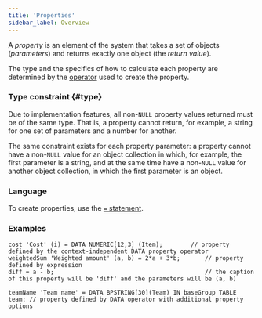 ```yaml
---
title: 'Properties'
sidebar_label: Overview
---
```


A *property* is an element of the system that takes a set of objects (*parameters*) and returns exactly one object (the *return value*). 

The type and the specifics of how to calculate each property are determined by the [operator](Property_operators_paradigm.md) used to create the property.

### Type constraint {#type}

Due to implementation features, all non-`NULL` property values returned must be of the same type. That is, a property cannot return, for example, a string for one set of parameters and a number for another.

The same constraint exists for each property parameter: a property cannot have a non-`NULL` value for an object collection in which, for example, the first parameter is a string, and at the same time have a non-`NULL` value for another object collection, in which the first parameter is an object.

### Language

To create properties, use the [`=` statement](=_statement.md). 

### Examples

```lsf
cost 'Cost' (i) = DATA NUMERIC[12,3] (Item);		// property defined by the context-independent DATA property operator
weightedSum 'Weighted amount' (a, b) = 2*a + 3*b; 		// property defined by expression
diff = a - b; 											// the caption of this property will be 'diff' and the parameters will be (a, b)

teamName 'Team name' = DATA BPSTRING[30](Team) IN baseGroup TABLE team; // property defined by DATA operator with additional property options
```
